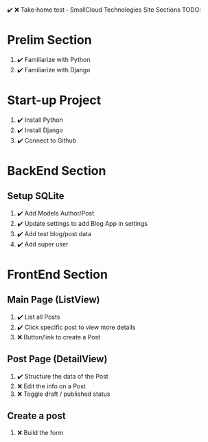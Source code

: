 ✔️ ❌
Take‐home test ‐ SmallCloud Technologies
Site Sections TODO:

# Prelim Section

1. ✔️ Familiarize with Python
2. ✔️ Familiarize with Django

# Start-up Project

1. ✔️ Install Python
2. ✔️ Install Django
3. ✔️ Connect to Github

# BackEnd Section

## Setup SQLite

1. ✔️ Add Models Author/Post
2. ✔️ Update settings to add Blog App in settings
3. ✔️ Add test blog/post data
4. ✔️ Add super user

# FrontEnd Section

## Main Page (ListView)

1. ✔️ List all Posts
2. ✔️ Click specific post to view more details
3. ❌ Button/link to create a Post

## Post Page (DetailView)

1. ✔️ Structure the data of the Post
2. ❌ Edit the info on a Post
3. ❌ Toggle draft / published status

## Create a post

1. ❌ Build the form
